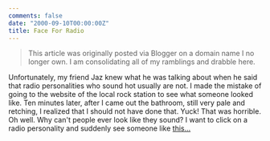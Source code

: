 ```yaml
---
comments: false
date: "2000-09-10T00:00:00Z"
title: Face For Radio
---
```


> This article was originally posted via Blogger on a domain name I no longer own.  I am consolidating all of my ramblings and drabble here.

Unfortunately, my friend Jaz knew what he was talking about when he said that radio personalities who sound hot usually are not. I made the mistake of going to the website of the local rock station to see what someone looked like. Ten minutes later, after I came out the bathroom, still very pale and retching, I realized that I should not have done that. Yuck! That was horrible. Oh well. Why can't people ever look like they sound? I want to click on a radio personality and suddenly see someone like [this...][1]

[1]: http://en.wikipedia.org/wiki/Stevie_Case
